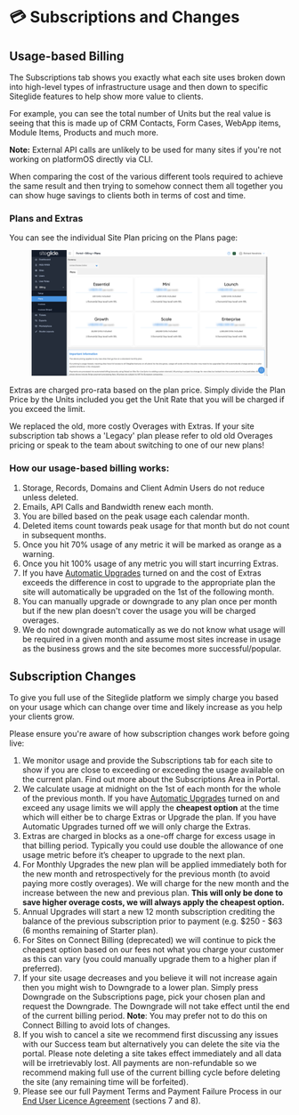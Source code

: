 # 💳 Subscriptions and Changes

## Usage-based Billing

The Subscriptions tab shows you exactly what each site uses broken down into high-level types of infrastructure usage and then down to specific Siteglide features to help show more value to clients.

For example, you can see the total number of Units but the real value is seeing that this is made up of CRM Contacts, Form Cases, WebApp items, Module Items, Products and much more.

**Note:** External API calls are unlikely to be used for many sites if you're not working on platformOS directly via CLI.

When comparing the cost of the various different tools required to achieve the same result and then trying to somehow connect them all together you can show huge savings to clients both in terms of cost and time.

### Plans and Extras

You can see the individual Site Plan pricing on the Plans page:

<figure><img src="../../.gitbook/assets/Siteglide-Billing-Plans.png" alt=""><figcaption></figcaption></figure>

Extras are charged pro-rata based on the plan price. Simply divide the Plan Price by the Units included you get the Unit Rate that you will be charged if you exceed the limit.

We replaced the old, more costly Overages with Extras. If your site subscription tab shows a 'Legacy' plan please refer to old old Overages pricing or speak to the team about switching to one of our new plans!&#x20;

### How our usage-based billing works:

1. Storage, Records, Domains and Client Admin Users do not reduce unless deleted.
2. Emails, API Calls and Bandwidth renew each month.
3. You are billed based on the peak usage each calendar month.
4. Deleted items count towards peak usage for that month but do not count in subsequent months.
5. Once you hit 70% usage of any metric it will be marked as orange as a warning.
6. Once you hit 100% usage of any metric you will start incurring Extras.
7. If you have [Automatic Upgrades](automatic-site-upgrades.md) turned on and the cost of Extras exceeds the difference in cost to upgrade to the appropriate plan the site will automatically be upgraded on the 1st of the following month.
8. You can manually upgrade or downgrade to any plan once per month but if the new plan doesn't cover the usage you will be charged overages.
9. We do not downgrade automatically as we do not know what usage will be required in a given month and assume most sites increase in usage as the business grows and the site becomes more successful/popular.

## Subscription Changes

To give you full use of the Siteglide platform we simply charge you based on your usage which can change over time and likely increase as you help your clients grow.

Please ensure you're aware of how subscription changes work before going live:

1. We monitor usage and provide the Subscriptions tab for each site to show if you are close to exceeding or exceeding the usage available on the current plan. Find out more about the Subscriptions Area in Portal.
2. We calculate usage at midnight on the 1st of each month for the whole of the previous month. If you have [Automatic Upgrades](automatic-site-upgrades.md) turned on and exceed any usage limits we will apply the **cheapest option** at the time which will either be to charge Extras or Upgrade the plan. If you have Automatic Upgrades turned off we will only charge the Extras.
3. Extras are charged in blocks as a one-off charge for excess usage in that billing period. Typically you could use double the allowance of one usage metric before it’s cheaper to upgrade to the next plan.
4. For Monthly Upgrades the new plan will be applied immediately both for the new month and retrospectively for the previous month (to avoid paying more costly overages). We will charge for the new month and the increase between the new and previous plan. **This will only be done to save higher overage costs, we will always apply the cheapest option.**
5. Annual Upgrades will start a new 12 month subscription crediting the balance of the previous subscription prior to payment (e.g. $250 - $63 (6 months remaining of Starter plan).
6. For Sites on Connect Billing (deprecated) we will continue to pick the cheapest option based on our fees not what you charge your customer as this can vary (you could manually upgrade them to a higher plan if preferred).
7. If your site usage decreases and you believe it will not increase again then you might wish to Downgrade to a lower plan. Simply press Downgrade on the Subscriptions page, pick your chosen plan and request the Downgrade. The Downgrade will not take effect until the end of the current billing period. **Note**: You may prefer not to do this on Connect Billing to avoid lots of changes.
8. If you wish to cancel a site we recommend first discussing any issues with our Success team but alternatively you can delete the site via the portal. Please note deleting a site takes effect immediately and all data will be irretrievably lost. All payments are non-refundable so we recommend making full use of the current billing cycle before deleting the site (any remaining time will be forfeited).
9. Please see our full Payment Terms and Payment Failure Process in our [End User Licence Agreement](https://www.siteglide.com/end-user-license-agreement) (sections 7 and 8).
